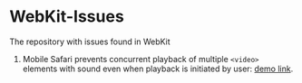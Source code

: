 # WebKit-Issues
The repository with issues found in WebKit

1. Mobile Safari prevents concurrent playback of multiple `<video>` elements with sound even when playback is initiated by user: [demo link](https://mstyura.github.io/webkit-issues/audible-video-concurrent-playback/index.html).